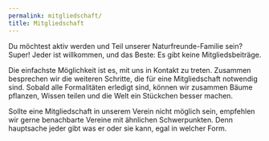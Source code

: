 ```yaml
---
permalink: mitgliedschaft/
title: Mitgliedschaft
---
```

 
Du möchtest aktiv werden und Teil unserer Naturfreunde-Familie sein? Super!
Jeder ist willkommen, und das Beste: Es gibt keine Mitgliedsbeiträge.

Die einfachste Möglichkeit ist es, mit uns in Kontakt zu treten. Zusammen besprechen wir die weiteren Schritte, die für eine Mitgliedschaft notwendig sind. Sobald alle Formalitäten erledigt sind, können wir zusammen Bäume pflanzen, Wissen teilen und die Welt ein Stückchen besser machen.

Sollte eine Mitgliedschaft in unserem Verein nicht möglich sein, empfehlen wir gerne benachbarte Vereine mit ähnlichen Schwerpunkten. Denn hauptsache jeder gibt was er oder sie kann, egal in welcher Form.
